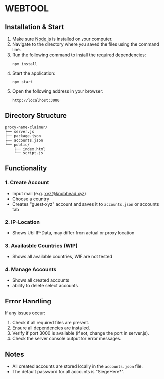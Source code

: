 # WEBTOOL

## Installation & Start

1. Make sure [Node.js](https://nodejs.org/) is installed on your computer.
2. Navigate to the directory where you saved the files using the command line.
3. Run the following command to install the required dependencies:
   ```
   npm install
   ```
4. Start the application:
   ```
   npm start
   ```
5. Open the following address in your browser:
   ```
   http://localhost:3000
   ```
## Directory Structure

```
proxy-name-claimer/
├── server.js                
├── package.json             
├── accounts.json            
└── public/                  
    ├── index.html           
    └── script.js           
```

## Functionality

### 1. Create Account
- Input mail (e.g. xyz@knobhead.xyz)
- Choose a country
- Creates "guest-xyz" account and saves it to ```accounts.json``` or accounts tab

### 2. IP-Location
- Shows Ubi IP-Data, may differ from actual or proxy location

### 3. Availasble Countries (WIP)
- Shows all available countries, WIP are not tested

### 4. Manage Accounts
- Shows all created accounts
- ability to delete select accounts

## Error Handling
If any issues occur:
1. Check if all required files are present.
2. Ensure all dependencies are installed.
3. Verify if port 3000 is available (if not, change the port in server.js).
4. Check the server console output for error messages.

## Notes

- All created accounts are stored locally in the ```accounts.json``` file.
- The default password for all accounts is "SiegeHere*".

